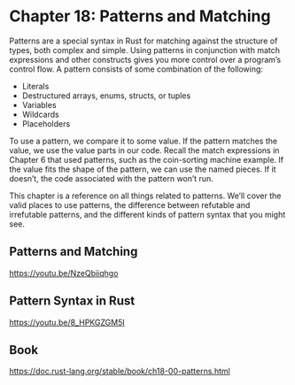# Chapter 18: Patterns and Matching

Patterns are a special syntax in Rust for matching against the structure of types, both complex and simple. 
Using patterns in conjunction with match expressions and other constructs gives you more control over a program’s control flow. 
A pattern consists of some combination of the following:

* Literals
* Destructured arrays, enums, structs, or tuples
* Variables
* Wildcards
* Placeholders

To use a pattern, we compare it to some value. If the pattern matches the value, we use the value parts in our code. 
Recall the match expressions in Chapter 6 that used patterns, such as the coin-sorting machine example. 
If the value fits the shape of the pattern, we can use the named pieces. If it doesn’t, 
the code associated with the pattern won’t run.

This chapter is a reference on all things related to patterns. 
We’ll cover the valid places to use patterns, the difference between refutable and irrefutable patterns, 
and the different kinds of pattern syntax that you might see.


## Patterns and Matching
https://youtu.be/NzeQbiiqhgo

## Pattern Syntax in Rust
https://youtu.be/8_HPKGZGM5I

## Book 
https://doc.rust-lang.org/stable/book/ch18-00-patterns.html 